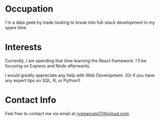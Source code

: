 # Occupation
I'm a data geek by trade looking to break into full-stack development in my spare time. 


# Interests
Currently, I am spending that time learning the React framework. I'll be focusing on Express and Node afterwards.

I would greatly appreciate any help with Web Development. (Or if you have any expert tips on SQL, R, or Python!)


# Contact Info
Feel free to contact me via email at ryanwcraig17@icloud.com
